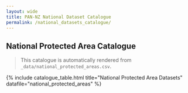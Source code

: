 ```yaml
---
layout: wide
title: PAN-NZ National Dataset Catalogue
permalink: /national_datasets_catalogue/
---
```


## National Protected Area Catalogue

> This catalogue is automatically rendered from `_data/national_protected_areas.csv`.

{% include catalogue_table.html title="National Protected Area Datasets" datafile="national_protected_areas" %}
